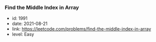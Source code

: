 ### Find the Middle Index in Array

* id: 1991
* date: 2021-08-21
* link: https://leetcode.com/problems/find-the-middle-index-in-array
* level: Easy
